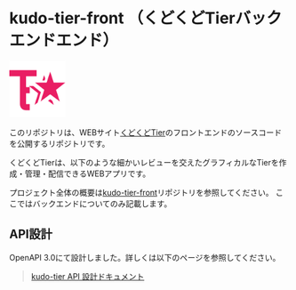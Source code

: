 # kudo-tier-front （くどくどTierバックエンドエンド）
<a href="https://kd-tier.hopgn.com">
  <img src="doc/img/logo.png" width="20%"></img>
</a>

このリポジトリは、WEBサイト[くどくどTier](https://kd-tier.hopgn.com)のフロントエンドのソースコードを公開するリポジトリです。

くどくどTierは、以下のような細かいレビューを交えたグラフィカルなTierを作成・管理・配信できるWEBアプリです。

プロジェクト全体の概要は[kudo-tier-front](https://github.com/HoppingGanon/kudo-tier-front)リポジトリを参照してください。
ここではバックエンドについてのみ記載します。

## API設計
OpenAPI 3.0にて設計しました。詳しくは以下のページを参照してください。

> [kudo-tier API 設計ドキュメント](https://hoppingganon.github.io/kudo-tier-back/api/openapi.html)
